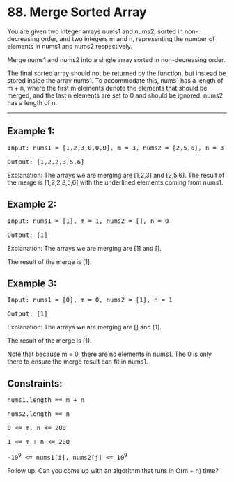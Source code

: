 # 88. Merge Sorted Array

You are given two integer arrays nums1 and nums2, sorted in non-decreasing order, and two integers m and n, representing the number of elements in nums1 and nums2 respectively.

Merge nums1 and nums2 into a single array sorted in non-decreasing order.

The final sorted array should not be returned by the function, but instead be stored inside the array nums1. To accommodate this, nums1 has a length of m + n, where the first m elements denote the elements that should be merged, and the last n elements are set to 0 and should be ignored. nums2 has a length of n.

---

## Example 1:
<pre>
Input: nums1 = [1,2,3,0,0,0], m = 3, nums2 = [2,5,6], n = 3

Output: [1,2,2,3,5,6]
</pre>

Explanation: The arrays we are merging are [1,2,3] and [2,5,6].
The result of the merge is [1,2,2,3,5,6] with the underlined elements coming from nums1.


## Example 2:
<pre>
Input: nums1 = [1], m = 1, nums2 = [], n = 0

Output: [1]
</pre>
Explanation: The arrays we are merging are [1] and [].

The result of the merge is [1].


## Example 3:
<pre>
Input: nums1 = [0], m = 0, nums2 = [1], n = 1

Output: [1]
</pre>

Explanation: The arrays we are merging are [] and [1].

The result of the merge is [1].

Note that because m = 0, there are no elements in nums1. The 0 is only there to ensure the merge result can fit in nums1.
 

## Constraints:
<pre>
nums1.length == m + n

nums2.length == n

0 <= m, n <= 200

1 <= m + n <= 200

-10<sup>9</sup> <= nums1[i], nums2[j] <= 10<sup>9</sup>
</pre>
Follow up: Can you come up with an algorithm that runs in O(m + n) time?